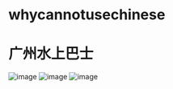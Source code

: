 # whycannotusechinese
# 广州水上巴士
![image](https://github.com/fishegg/whycannotusechinese/blob/master/%E6%8D%95%E8%8E%B75.PNG)
![image](https://github.com/fishegg/whycannotusechinese/blob/master/%E6%8D%95%E8%8E%B76.PNG)
![image](https://github.com/fishegg/whycannotusechinese/blob/master/捕获7.PNG)
